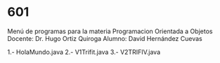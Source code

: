 # 601

Menú de programas para la materia Programacion Orientada a Objetos
Docente: Dr. Hugo Ortiz Quiroga
Alumno: David Hernández Cuevas

1.- HolaMundo.java
2.- V1Trifit.java
3.- V2TRIFIV.java
